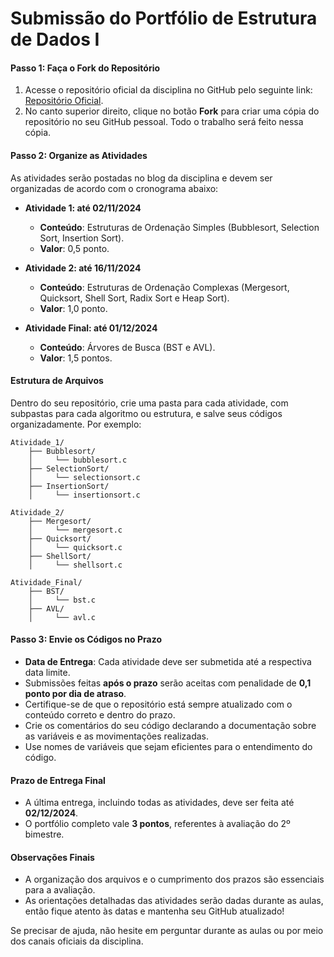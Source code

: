 # Submissão do Portfólio de Estrutura de Dados I

#### Passo 1: Faça o Fork do Repositório
1. Acesse o repositório oficial da disciplina no GitHub pelo seguinte link: [Repositório Oficial](https://github.com/gnrochabr/CC4N_ESTDADOSI_20242/).
2. No canto superior direito, clique no botão **Fork** para criar uma cópia do repositório no seu GitHub pessoal. Todo o trabalho será feito nessa cópia.

#### Passo 2: Organize as Atividades
As atividades serão postadas no blog da disciplina e devem ser organizadas de acordo com o cronograma abaixo:

- **Atividade 1: até 02/11/2024**  
  - **Conteúdo**: Estruturas de Ordenação Simples (Bubblesort, Selection Sort, Insertion Sort).  
  - **Valor**: 0,5 ponto.

- **Atividade 2: até 16/11/2024**  
  - **Conteúdo**: Estruturas de Ordenação Complexas (Mergesort, Quicksort, Shell Sort, Radix Sort e Heap Sort).  
  - **Valor**: 1,0 ponto.

- **Atividade Final: até 01/12/2024**  
  - **Conteúdo**: Árvores de Busca (BST e AVL).  
  - **Valor**: 1,5 pontos.
    
#### Estrutura de Arquivos
Dentro do seu repositório, crie uma pasta para cada atividade, com subpastas para cada algoritmo ou estrutura, e salve seus códigos organizadamente. Por exemplo:

```
Atividade_1/
    ├── Bubblesort/
    │     └── bubblesort.c
    ├── SelectionSort/
    │     └── selectionsort.c
    ├── InsertionSort/
    │     └── insertionsort.c

Atividade_2/
    ├── Mergesort/
    │     └── mergesort.c
    ├── Quicksort/
    │     └── quicksort.c
    ├── ShellSort/
    │     └── shellsort.c

Atividade_Final/
    ├── BST/
    │     └── bst.c
    ├── AVL/
    │     └── avl.c
```

#### Passo 3: Envie os Códigos no Prazo
- **Data de Entrega**: Cada atividade deve ser submetida até a respectiva data limite. 
- Submissões feitas **após o prazo** serão aceitas com penalidade de **0,1 ponto por dia de atraso**.
- Certifique-se de que o repositório está sempre atualizado com o conteúdo correto e dentro do prazo.
- Crie os comentários do seu código declarando a documentação sobre as variáveis e as movimentações realizadas.
- Use nomes de variáveis que sejam eficientes para o entendimento do código.

#### Prazo de Entrega Final
- A última entrega, incluindo todas as atividades, deve ser feita até **02/12/2024**.
- O portfólio completo vale **3 pontos**, referentes à avaliação do 2º bimestre.

#### Observações Finais
- A organização dos arquivos e o cumprimento dos prazos são essenciais para a avaliação.
- As orientações detalhadas das atividades serão dadas durante as aulas, então fique atento às datas e mantenha seu GitHub atualizado!

Se precisar de ajuda, não hesite em perguntar durante as aulas ou por meio dos canais oficiais da disciplina.
